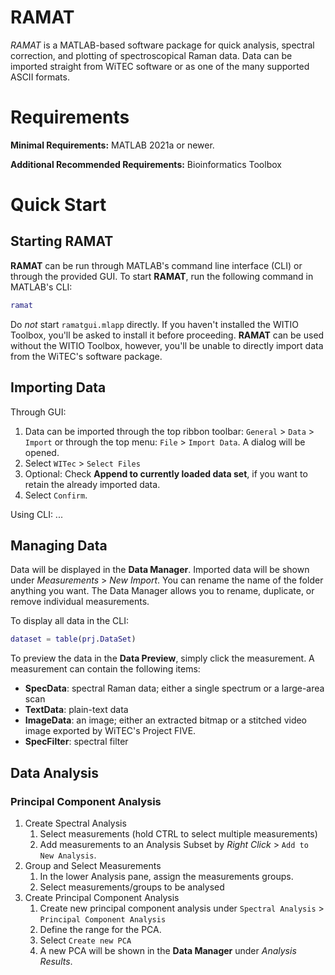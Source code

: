 # RAMAT
*RAMAT* is a MATLAB-based software package for quick analysis, spectral correction, and plotting of spectroscopical Raman data.
Data can be imported straight from WiTEC software or as one of the many supported ASCII formats.

# Requirements
**Minimal Requirements:** MATLAB 2021a or newer.

**Additional Recommended Requirements:** Bioinformatics Toolbox

# Quick Start

## Starting RAMAT

**RAMAT** can be run through MATLAB's command line interface (CLI) or through the provided GUI. To start **RAMAT**, run the following command in MATLAB's CLI:

```MATLAB
ramat
```

Do *not* start `ramatgui.mlapp` directly. If you haven't installed the WITIO Toolbox, you'll be asked to install it before proceeding. **RAMAT** can be used without the WITIO Toolbox, however, you'll be unable to directly import data from the WiTEC's software package.

## Importing Data

Through GUI:
1. Data can be imported through the top ribbon toolbar: `General` > `Data` > `Import` or through the top menu: `File` > `Import Data`. A dialog will be opened.
2. Select `WITec` > `Select Files`
3. Optional: Check **Append to currently loaded data set**, if you want to retain the already imported data.
4. Select `Confirm`.

Using CLI:
...

## Managing Data

Data will be displayed in the **Data Manager**. Imported data will be shown under *Measurements* > *New Import*. You can rename the name of the folder anything you want. The Data Manager allows you to rename, duplicate, or remove individual measurements.

To display all data in the CLI:
```MATLAB
dataset = table(prj.DataSet)
```

To preview the data in the **Data Preview**, simply click the measurement. A measurement can contain the following items:
* **SpecData**: spectral Raman data; either a single spectrum or a large-area scan
* **TextData**: plain-text data
* **ImageData**: an image; either an extracted bitmap or a stitched video image exported by WiTEC's Project FIVE.
* **SpecFilter**: spectral filter

## Data Analysis

### Principal Component Analysis

1. Create Spectral Analysis
    1. Select measurements (hold CTRL to select multiple measurements)
    2. Add measurements to an Analysis Subset by *Right Click* > `Add to New Analysis`.
2. Group and Select Measurements
    1. In the lower Analysis pane, assign the measurements groups.
    2. Select measurements/groups to be analysed
3. Create Principal Component Analysis
    1. Create new principal component analysis under `Spectral Analysis` > `Principal Component Analysis`
    2. Define the range for the PCA.
    3. Select `Create new PCA`
    4. A new PCA will be shown in the **Data Manager** under *Analysis Results*.
